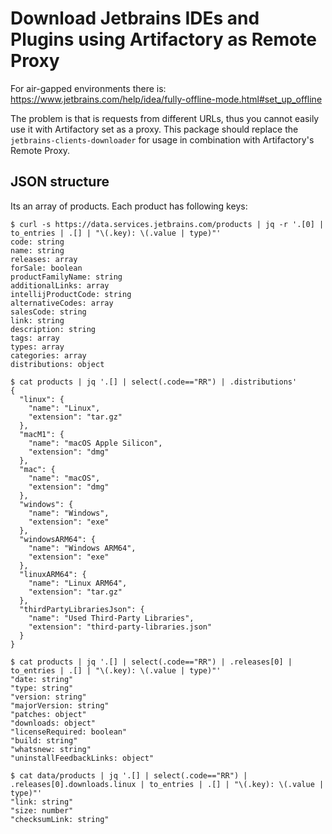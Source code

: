 # Download Jetbrains IDEs and Plugins using Artifactory as Remote Proxy

For air-gapped environments there is:
https://www.jetbrains.com/help/idea/fully-offline-mode.html#set_up_offline

The problem is that is requests from different URLs, thus you cannot easily use it with Artifactory set as a proxy. This package should replace the `jetbrains-clients-downloader` for usage in combination with Artifactory's Remote Proxy.

## JSON structure
Its an array of products. Each product has following keys:
```
$ curl -s https://data.services.jetbrains.com/products | jq -r '.[0] | to_entries | .[] | "\(.key): \(.value | type)"'
code: string
name: string
releases: array
forSale: boolean
productFamilyName: string
additionalLinks: array
intellijProductCode: string
alternativeCodes: array
salesCode: string
link: string
description: string
tags: array
types: array
categories: array
distributions: object
```

```
$ cat products | jq '.[] | select(.code=="RR") | .distributions'
{
  "linux": {
    "name": "Linux",
    "extension": "tar.gz"
  },
  "macM1": {
    "name": "macOS Apple Silicon",
    "extension": "dmg"
  },
  "mac": {
    "name": "macOS",
    "extension": "dmg"
  },
  "windows": {
    "name": "Windows",
    "extension": "exe"
  },
  "windowsARM64": {
    "name": "Windows ARM64",
    "extension": "exe"
  },
  "linuxARM64": {
    "name": "Linux ARM64",
    "extension": "tar.gz"
  },
  "thirdPartyLibrariesJson": {
    "name": "Used Third-Party Libraries",
    "extension": "third-party-libraries.json"
  }
}
```

```
$ cat products | jq '.[] | select(.code=="RR") | .releases[0] | to_entries | .[] | "\(.key): \(.value | type)"'
"date: string"
"type: string"
"version: string"
"majorVersion: string"
"patches: object"
"downloads: object"
"licenseRequired: boolean"
"build: string"
"whatsnew: string"
"uninstallFeedbackLinks: object"
```

```
$ cat data/products | jq '.[] | select(.code=="RR") | .releases[0].downloads.linux | to_entries | .[] | "\(.key): \(.value | type)"'
"link: string"
"size: number"
"checksumLink: string"
```
